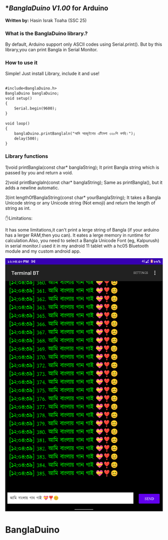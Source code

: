 ## **BanglaDuino V1.00* for Arduino

**Written by:** Hasin Israk Toaha (SSC 25) 

### **What is the BanglaDuino library.?**

By default, Arduino support only ASCII codes using Serial.print(). But by this library,you can print Bangla in Serial Monitor.

### **How to use it**

Simple! Just install Library, include it and use!

```Arduino

#include<BanglaDuino.h>
BanglaDuino banglaDuino;
void setup()
{
    Serial.begin(9600);
}

void loop()
{
    banglaDuino.printBanglaln("আমি আরডুইনোর এটিমেগা ৩২৮পি বলছি।");
    delay(500);
}

```


### **Library functions**
 1)void printBangla(const char* banglaString);
   It print Bangla string which is passed by you and return a void.

2)void printBanglaln(const char* banglaString);
 Same as printBangla(), but it adds a newline automatic.

3)int lengthOfBanglaString(const char* yourBanglaString);
  It takes a Bangla Unicode string or any Unicode string (Not emoji) and return the length of string as int.



✋Limitations:

It has some limitations,it can't print a lerge string of Bangla (if your arduino has a lerger RAM,then you can). It eates a lerge memory in runtime for calculation.Also, you need to select a Bangla Unicode Font (eg, Kalpurush) in serial monitor.I used it in my android 11 tablet with a hc05 Bluetooth module and my custom android app.

![Image of a output by BanglaDuino](https://github.com/toaha63/BanglaDuino/blob/master/Screenshot.png?raw=true)
# BanglaDuino
